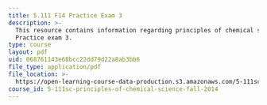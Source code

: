 ```yaml
---
title: 5.111 F14 Practice Exam 3
description: >-
  This resource contains information regarding principles of chemical science:
  Practice exam 3.
type: course
layout: pdf
uid: 068761143e68bcc22dd79d22a8ab3bb6
file_type: application/pdf
file_location: >-
  https://open-learning-course-data-production.s3.amazonaws.com/5-111sc-principles-of-chemical-science-fall-2014/068761143e68bcc22dd79d22a8ab3bb6_MIT5_111F14_PractExam3.pdf
course_id: 5-111sc-principles-of-chemical-science-fall-2014
---
```

